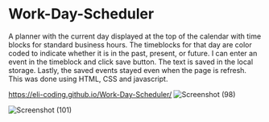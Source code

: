 # Work-Day-Scheduler
A planner with the current day displayed at the top of the calendar with time blocks for standard business hours. 
The timeblocks for that day are color coded to indicate whether it is in the past, present, or future. I can enter an event in the timeblock and click save button. The text is saved in the local storage. Lastly, the saved events stayed even when the page is refresh. This was done using HTML, CSS and javascript.

https://eli-coding.github.io/Work-Day-Scheduler/
![Screenshot (98)](https://user-images.githubusercontent.com/80432031/149646105-49ddc354-6ed8-4f72-a10a-8cbfdaeff5f8.png)

![Screenshot (101)](https://user-images.githubusercontent.com/80432031/149788354-8b101a14-c7aa-457f-95e8-323945406f02.png)
